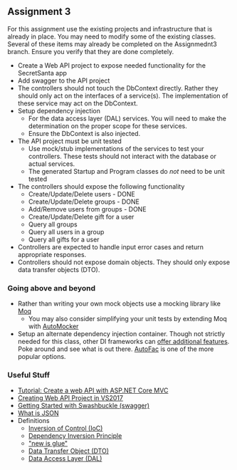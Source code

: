 ## Assignment 3

For this assignment use the existing projects and infrastructure that is already in place. 
You may need to modify some of the existing classes.
Several of these items may already be completed on the Assignmednt3 branch. Ensure you verify that they are done completely.


- Create a Web API project to expose needed functionality for the SecretSanta app
- Add swagger to the API project
- The controllers should not touch the DbContext directly. Rather they should only act on the interfaces of a service(s). The implementation of these service may act on the DbContext.
- Setup dependency injection 
  - For the data access layer (DAL) services. You will need to make the determination on the proper scope for these services.
  - Ensure the DbContext is also injected.
- The API project must be unit tested
  - Use mock/stub implementations of the services to test your controllers. These tests should not interact with the database or actual services.
  - The generated Startup and Program classes do *not* need to be unit tested
- The controllers should expose the following functionality
  - Create/Update/Delete users - DONE
  - Create/Update/Delete groups - DONE
  - Add/Remove users from groups - DONE
  - Create/Update/Delete gift for a user
  - Query all groups
  - Query all users in a group
  - Query all gifts for a user
- Controllers are expected to handle input error cases and return appropriate responses.
- Controllers should not expose domain objects. They should only expose data transfer objects (DTO).


### Going above and beyond
- Rather than writing your own mock objects use a mocking library like [Moq](https://github.com/moq/moq4)
  - You may also consider simplifying your unit tests by extending Moq with [AutoMocker](https://github.com/moq/Moq.AutoMocker)
- Setup an alternate dependency injection container. Though not strictly needed for this class, other DI frameworks can [offer additional features](https://docs.microsoft.com/en-us/aspnet/core/fundamentals/dependency-injection?view=aspnetcore-2.2#default-service-container-replacement). Poke around and see what is out there. [AutoFac](https://github.com/autofac/Autofac) is one of the more popular options.

### Useful Stuff

- [Tutorial: Create a web API with ASP.NET Core MVC](https://docs.microsoft.com/en-us/aspnet/core/tutorials/first-web-api?view=aspnetcore-2.2&tabs=visual-studio)
- [Creating Web API Project in VS2017](https://www.mithunvp.com/create-aspnet-mvc-6-web-api-visual-studio-2017/)
- [Getting Started with Swashbuckle (swagger)](https://docs.microsoft.com/en-us/aspnet/core/tutorials/getting-started-with-swashbuckle?view=aspnetcore-2.2&tabs=visual-studio)
- [What is JSON](https://mva.microsoft.com/en-us/training-courses/introduction-to-json-with-c-12742?l=xxtX274UB_8805494542)
- Definitions
  - [Inversion of Control (IoC)](https://deviq.com/inversion-of-control/)
  - [Dependency Inversion Principle](https://deviq.com/dependency-inversion-principle/)
  - ["new is glue"](https://ardalis.com/new-is-glue)
  - [Data Transfer Object (DTO)](https://en.wikipedia.org/wiki/Data_transfer_object)
  - [Data Access Layer (DAL)](https://en.wikipedia.org/wiki/Data_access_layer)
